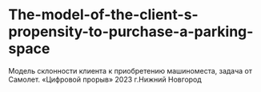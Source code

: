 # The-model-of-the-client-s-propensity-to-purchase-a-parking-space
Модель склонности клиента к приобретению машиноместа, задача от Самолет. «Цифровой прорыв» 2023 г.Нижний Новгород
